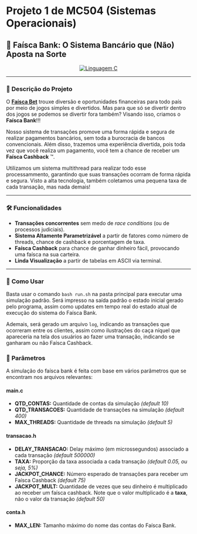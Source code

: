 # Projeto 1 de MC504 (Sistemas Operacionais)
## 🚀 Faísca Bank: O Sistema Bancário que (Não) Aposta na Sorte
<div align="center">
  <a href="https://en.wikipedia.org/wiki/C_(programming_language)">
    <img src="https://img.shields.io/badge/Linguagem-C-%23f34b7d?style=for-the-badge" alt="Linguagem C">
  </a>
</div>

---

### 📌 **Descrição do Projeto**
O **[Faísca Bet](https://github.com/defnotmee/faisca-bet)** trouxe diversão e oportunidades financeiras para todo país por meio de jogos
simples e divertidos. Mas para que só se divertir dentro dos jogos se podemos se divertir fora também? Visando isso, criamos o **Faísca Bank**!!!

Nosso sistema de transações promove uma forma rápida e segura de realizar pagamentos bancários, sem toda a burocracia de bancos convencionais. Além
disso, trazemos uma experiência divertida, pois toda vez que você realiza um pagamento, você tem a chance de receber um **Faísca Cashback** :tm:.

Utilizamos um sistema multithread para realizar todo esse processammento, garantindo que suas transações ocorram de forma rápida e segura. Visto
a alta tecnologia, também coletamos uma pequena taxa de cada transação, mas nada demais!

---

### 🛠️ **Funcionalidades**
- **Transações concorrentes** sem medo de *race conditions* (ou de processos judiciais).
- **Sistema Altamente Parametrizável** a partir de fatores como número de threads, chance de cashback e porcentagem de taxa.
- **Faísca Cashback** para chance de ganhar dinheiro fácil, provocando uma faísca na sua carteira.
- **Linda Visualização** a partir de tabelas em ASCII via terminal.
---

### 🦧 **Como Usar**

Basta usar o comando `bash run.sh` na pasta principal para executar uma simulação padrão. 
Será impresso na saída padrão o estado inicial gerado pelo programa, assim como updates em tempo real
do estado atual de execução do sistema do Faísca Bank.

Ademais, será gerado um arquivo `log`, indicando as transações que ocorreram entre os clientes,
assim como ilustrações do caça níquel que apareceria na tela dos usuários ao fazer uma transação, indicando
se ganharam ou não Faísca Cashback.


### 🔧 **Parâmetros**

A simulação do faísca bank é feita com base em vários parâmetros que se encontram nos arquivos relevantes:

#### **main.c**

- **QTD_CONTAS:** Quantidade de contas da simulação *(default 10)*
- **QTD_TRANSACOES:** Quantidade de transações na simulação *(default 400)*
- **MAX_THREADS:** Quantidade de threads na simulação *(default 5)*

#### **transacao.h**

- **DELAY_TRANSACAO:** Delay máximo (em microssegundos) associado a cada transação *(default 500000)*
- **TAXA:** Proporção da taxa associada a cada transação *(default 0.05, ou seja, 5%)*
- **JACKPOT_CHANCE:** Número esperado de transações para receber um Faísca Cashback *(default 75)*
- **JACKPOT_MULT:** Quantidade de vezes que seu dinheiro é multiplicado ao receber um faísca cashback. Note que o valor multiplicado é a **taxa**, não o valor da transação  *(default 50)*

#### **conta.h**

- **MAX_LEN:** Tamanho máximo do nome das contas do Faísca Bank.